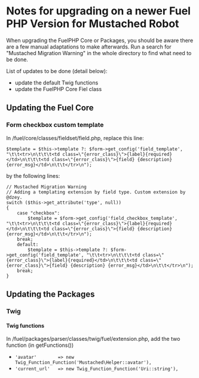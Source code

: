 # Notes for upgrading on a newer Fuel PHP Version for Mustached Robot

When upgrading the FuelPHP Core or Packages, you should be aware there are a few manual adaptations to make afterwards. Run a search for "Mustached Migration Warning" in the whole directory to find what need to be done.

List of updates to be done (detail below):
* update the default Twig functions
* update the FuelPHP Core Fiel class

## Updating the Fuel Core
### Form checkbox custom template

In /fuel/core/classes/fieldset/field.php, replace this line:
```
$template = $this->template ?: $form->get_config('field_template', "\t\t<tr>\n\t\t\t<td class=\"{error_class}\">{label}{required}</td>\n\t\t\t<td class=\"{error_class}\">{field} {description} {error_msg}</td>\n\t\t</tr>\n");
```

by the following lines:

```
// Mustached Migration Warning
// Adding a templating extension by field type. Custom extension by @dzey.
switch ($this->get_attribute('type', null))
{
	case "checkbox":
		$template = $form->get_config('field_checkbox_template', "\t\t<tr>\n\t\t\t<td class=\"{error_class}\">{label}{required}</td>\n\t\t\t<td class=\"{error_class}\">{field} {description} {error_msg}</td>\n\t\t</tr>\n");
	break;
	default:
		$template = $this->template ?: $form->get_config('field_template', "\t\t<tr>\n\t\t\t<td class=\"{error_class}\">{label}{required}</td>\n\t\t\t<td class=\"{error_class}\">{field} {description} {error_msg}</td>\n\t\t</tr>\n");
	break;
}
```

## Updating the Packages

### Twig
#### Twig functions

In /fuel/packages/parser/classes/twig/fuel/extension.php, add the two function (in getFunctions())
* ```'avatar'        => new Twig_Function_Function('Mustached\Helper::avatar'),```
* ```'current_url'   => new Twig_Function_Function('Uri::string'),```

